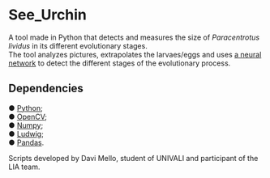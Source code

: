 # See_Urchin

A tool made in Python that detects and measures the size of _Paracentrotus lividus_ in its different evolutionary stages.  
The tool analyzes pictures, extrapolates the larvaes/eggs and uses [a neural network](https://uber.github.io/ludwig/) to detect the different stages of the evolutionary process.

## Dependencies

● [Python](https://www.python.org/downloads/);  
● [OpenCV](https://pypi.org/project/opencv-python/);  
● [Numpy](https://pypi.org/project/numpy/);  
● [Ludwig](https://uber.github.io/ludwig/);  
● [Pandas](https://pypi.org/project/pandas/).

Scripts developed by Davi Mello, student of UNIVALI and participant of the LIA team.